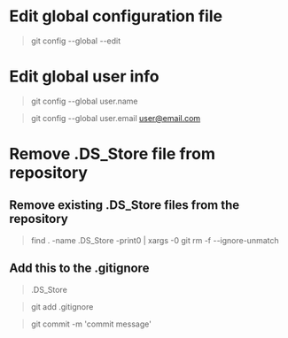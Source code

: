 # Edit global configuration file

> git config --global --edit

# Edit global user info

> git config --global user.name <User Name>

> git config --global user.email <user@email.com>

# Remove .DS_Store file from repository

## Remove existing .DS_Store files from the repository

> find . -name .DS_Store -print0 | xargs -0 git rm -f --ignore-unmatch

## Add this to the .gitignore

> .DS_Store

> git add .gitignore

> git commit -m 'commit message'


